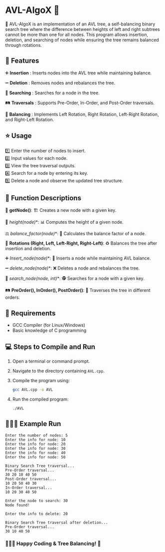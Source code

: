 # AVL-AlgoX 🌳

📌 AVL-AlgoX is an implementation of an AVL tree, a self-balancing binary search tree where the difference between heights of left and right subtrees cannot be more than    one for all nodes. This program allows insertion, deletion, and searching of nodes while ensuring the tree remains balanced through rotations.

## 🚀 Features

➕ **Insertion** : Inserts nodes into the AVL tree while maintaining balance.  

➖ **Deletion** : Removes nodes and rebalances the tree.  

🔎 **Searching** : Searches for a node in the tree.  

🛤 **Traversals** : Supports Pre-Order, In-Order, and Post-Order traversals.  

🔄 **Balancing** : Implements Left Rotation, Right Rotation, Left-Right Rotation, and Right-Left Rotation.  

## ⭐ Usage

1️⃣ Enter the number of nodes to insert.  
2️⃣ Input values for each node.  
3️⃣ View the tree traversal outputs.  
4️⃣ Search for a node by entering its key.  
5️⃣ Delete a node and observe the updated tree structure.  

## 🔧 Function Descriptions

📌 **getNode()**: 🏗️ Creates a new node with a given key.  

📏 **height(node*)**: 📊 Computes the height of a given node.  

⚖️ **balance_factor(node*)**: 🔢 Calculates the balance factor of a node.  

🔄 **Rotations (Right, Left, Left-Right, Right-Left)**: ♻️ Balances the tree after insertion and deletion.  

➕ **Insert_node(node*)**: 🌱 Inserts a node while maintaining AVL balance.  

➖ **delete_node(node*)**: ❌ Deletes a node and rebalances the tree.  

🔎 **search_node(node*, int)**: 🕵️ Searches for a node with a given key.  

🛤 **PreOrder(), InOrder(), PostOrder()**: 📜 Traverses the tree in different orders.  

## 🤖 Requirements 

- GCC Compiler (for Linux/Windows)
- Basic knowledge of C programming

## 💻 Steps to Compile and Run  

1. Open a terminal or command prompt.
   
2. Navigate to the directory containing `AVL.cpp`.
   
3. Compile the program using:
   ```sh
   gcc AVL.cpp -o AVL
   ```
   
4. Run the compiled program:
   ```sh
   ./AVL
   ```

## 🏃🏻‍♀ Example Run 

```
Enter the number of nodes: 5
Enter the info for node: 10
Enter the info for node: 20
Enter the info for node: 30
Enter the info for node: 40
Enter the info for node: 50

Binary Search Tree traversal...
Pre-Order traversal...
30 20 10 40 50
Post-Order traversal...
10 20 50 40 30
In-Order traversal...
10 20 30 40 50

Enter the node to search: 30
Node found!

Enter the info to delete: 20

Binary Search Tree traversal after deletion...
Pre-Order traversal...
30 10 40 50
```

### 👩🏻‍💻 Happy Coding & Tree Balancing! 🌲
